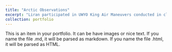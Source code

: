 ```yaml
---
title: "Arctic Observations"
excerpt: "Liran participated in UWYO King Air Maneuvers conducted in clear air. <br/><img src='/images/KingAir.JPG'>"
collection: portfolio
---
```


This is an item in your portfolio. It can be have images or nice text. If you name the file .md, it will be parsed as markdown. If you name the file .html, it will be parsed as HTML. 
